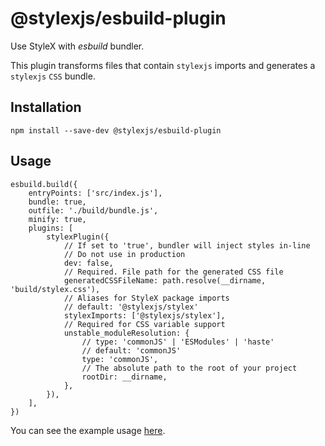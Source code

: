 # @stylexjs/esbuild-plugin

Use StyleX with _esbuild_ bundler.

This plugin transforms files that contain `stylexjs` imports and generates a
`stylexjs` `CSS` bundle.

## Installation

```
npm install --save-dev @stylexjs/esbuild-plugin
```

## Usage

```
esbuild.build({
    entryPoints: ['src/index.js'],
    bundle: true,
    outfile: './build/bundle.js',
    minify: true,
    plugins: [
        stylexPlugin({
            // If set to 'true', bundler will inject styles in-line
            // Do not use in production
            dev: false,
            // Required. File path for the generated CSS file
            generatedCSSFileName: path.resolve(__dirname, 'build/stylex.css'),
            // Aliases for StyleX package imports
            // default: '@stylexjs/stylex'
            stylexImports: ['@stylexjs/stylex'],
            // Required for CSS variable support
            unstable_moduleResolution: {
                // type: 'commonJS' | 'ESModules' | 'haste'
                // default: 'commonJS'
                type: 'commonJS',
                // The absolute path to the root of your project
                rootDir: __dirname,
            },
        }),
    ],
})
```

You can see the example usage
[here](https://github.com/facebook/stylex/apps/esbuild-example).
